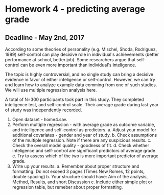 # Homework 4 - predicting average grade

## Deadline - May 2nd, 2017

According to some theories of personality (e.g. Mischel, Shoda, Rodriguez, 1989) self-control can play decisive role in individual's
achievements (better performance at school, better job). Some researchers argue that self-control can be even more important than
individual's inteligence.

The topic is highly controversial, and no single study can bring a decisive evidence in favor of either inteligence or self-control.
However, we can try and learn how to analyze example data comming from one of such studies. We will use multiple regression analysis here.

A total of N=300 participants took part in this study. They completed inteligence test, and self-control scale.
Their average grade during last year of study was independently recorded.

1. Open dataset - home4.sav.
2. Perform multiple regression - with average grade as outcome variable, and intelligence and self-control as predictors.
a. Adjust your model for additional covariates - gender and year of study.
b. Check assumptions of the multiple regression. Note if there are any suspicious results.
c. Check the overall model quality - goodness of fit.
d. Check whether inteligence and self-control are significant predictors of average grade.
e. Try to assess which of the two is more important predictor of average grade.
3. Write up your results.
a. Remember about proper structure and formatting. Do not exceed 3 pages (Times New Romes, 12 points, double spacing)
b. Your structure should have: Aim of the analysis, Method, Results, and short Discussion
c. Include either simple plot or regression table, but remeber about proper formatting.

